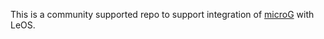 This is a community supported repo to support integration of [microG](https://microg.org/) with LeOS.
